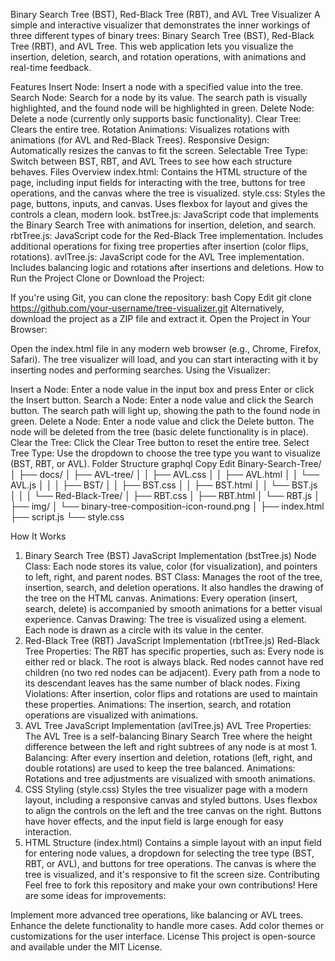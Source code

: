 Binary Search Tree (BST), Red-Black Tree (RBT), and AVL Tree Visualizer
A simple and interactive visualizer that demonstrates the inner workings of three different types of binary trees: Binary Search Tree (BST), Red-Black Tree (RBT), and AVL Tree. This web application lets you visualize the insertion, deletion, search, and rotation operations, with animations and real-time feedback.

Features
Insert Node: Insert a node with a specified value into the tree.
Search Node: Search for a node by its value. The search path is visually highlighted, and the found node will be highlighted in green.
Delete Node: Delete a node (currently only supports basic functionality).
Clear Tree: Clears the entire tree.
Rotation Animations: Visualizes rotations with animations (for AVL and Red-Black Trees).
Responsive Design: Automatically resizes the canvas to fit the screen.
Selectable Tree Type: Switch between BST, RBT, and AVL Trees to see how each structure behaves.
Files Overview
index.html: Contains the HTML structure of the page, including input fields for interacting with the tree, buttons for tree operations, and the canvas where the tree is visualized.
style.css: Styles the page, buttons, inputs, and canvas. Uses flexbox for layout and gives the controls a clean, modern look.
bstTree.js: JavaScript code that implements the Binary Search Tree with animations for insertion, deletion, and search.
rbtTree.js: JavaScript code for the Red-Black Tree implementation. Includes additional operations for fixing tree properties after insertion (color flips, rotations).
avlTree.js: JavaScript code for the AVL Tree implementation. Includes balancing logic and rotations after insertions and deletions.
How to Run the Project
Clone or Download the Project:

If you're using Git, you can clone the repository:
bash
Copy
Edit
git clone https://github.com/your-username/tree-visualizer.git
Alternatively, download the project as a ZIP file and extract it.
Open the Project in Your Browser:

Open the index.html file in any modern web browser (e.g., Chrome, Firefox, Safari).
The tree visualizer will load, and you can start interacting with it by inserting nodes and performing searches.
Using the Visualizer:

Insert a Node: Enter a node value in the input box and press Enter or click the Insert button.
Search a Node: Enter a node value and click the Search button. The search path will light up, showing the path to the found node in green.
Delete a Node: Enter a node value and click the Delete button. The node will be deleted from the tree (basic delete functionality is in place).
Clear the Tree: Click the Clear Tree button to reset the entire tree.
Select Tree Type: Use the dropdown to choose the tree type you want to visualize (BST, RBT, or AVL).
Folder Structure
graphql
Copy
Edit
Binary-Search-Tree/
│
├── docs/
│   ├── AVL-tree/
│   │   ├── AVL.css
│   │   ├── AVL.html
│   │   └── AVL.js
│   │
│   ├── BST/
│   │   ├── BST.css
│   │   ├── BST.html
│   │   └── BST.js
│   │
│   └── Red-Black-Tree/
│       ├── RBT.css
│       ├── RBT.html
│       └── RBT.js
│
├── img/
│   └── binary-tree-composition-icon-round.png
│
├── index.html
├── script.js
└── style.css
     
How It Works
1. Binary Search Tree (BST) JavaScript Implementation (bstTree.js)
Node Class: Each node stores its value, color (for visualization), and pointers to left, right, and parent nodes.
BST Class: Manages the root of the tree, insertion, search, and deletion operations. It also handles the drawing of the tree on the HTML canvas.
Animations: Every operation (insert, search, delete) is accompanied by smooth animations for a better visual experience.
Canvas Drawing: The tree is visualized using a <canvas> element. Each node is drawn as a circle with its value in the center.
2. Red-Black Tree (RBT) JavaScript Implementation (rbtTree.js)
Red-Black Tree Properties: The RBT has specific properties, such as:
Every node is either red or black.
The root is always black.
Red nodes cannot have red children (no two red nodes can be adjacent).
Every path from a node to its descendant leaves has the same number of black nodes.
Fixing Violations: After insertion, color flips and rotations are used to maintain these properties.
Animations: The insertion, search, and rotation operations are visualized with animations.
3. AVL Tree JavaScript Implementation (avlTree.js)
AVL Tree Properties: The AVL Tree is a self-balancing Binary Search Tree where the height difference between the left and right subtrees of any node is at most 1.
Balancing: After every insertion and deletion, rotations (left, right, and double rotations) are used to keep the tree balanced.
Animations: Rotations and tree adjustments are visualized with smooth animations.
4. CSS Styling (style.css)
Styles the tree visualizer page with a modern layout, including a responsive canvas and styled buttons.
Uses flexbox to align the controls on the left and the tree canvas on the right.
Buttons have hover effects, and the input field is large enough for easy interaction.
5. HTML Structure (index.html)
Contains a simple layout with an input field for entering node values, a dropdown for selecting the tree type (BST, RBT, or AVL), and buttons for tree operations.
The canvas is where the tree is visualized, and it's responsive to fit the screen size.
Contributing
Feel free to fork this repository and make your own contributions! Here are some ideas for improvements:

Implement more advanced tree operations, like balancing or AVL trees.
Enhance the delete functionality to handle more cases.
Add color themes or customizations for the user interface.
License
This project is open-source and available under the MIT License.

